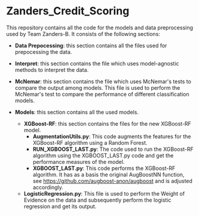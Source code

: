 # Zanders_Credit_Scoring
This repository contains all the code for the models and data preprocessing used by Team Zanders-B. It consists of the following sections:

- **Data Prepocessing**: this section contains all the files used for prepocessing the data.

- **Interpret**: this section contains the file which uses model-agnostic methods to interpret the data.

- **McNemar**: this section contains the file which uses McNemar's tests to compare the output among models.
 This file is used to perform the McNemar's test to compare the performance of different classification models.

- **Models**: this section contains all the used models.

  - **XGBoost-RF**: this section contains the files for the new XGBoost-RF model.
    - **AugmentationUtils.py**: This code augments the features for the XGBoost-RF algorithm using a Random Forest.
    - **RUN_XGBOOST_LAST.py**: The code used to run the XGBoost-RF algorithm using the XGBOOST_LAST.py code and get the performance measures of the model.
    - **XGBOOST_LAST.py**: This code performs the XGBoost-RF algorithm. It has as a basis the original AugBoostNN function, see https://github.com/augboost-anon/augboost and is adjusted accordingly.
  - **LogisticRegression.py**: This file is used to perform the Weight of Evidence on the data and subsequently perform the logistic regression and get its output.
 
